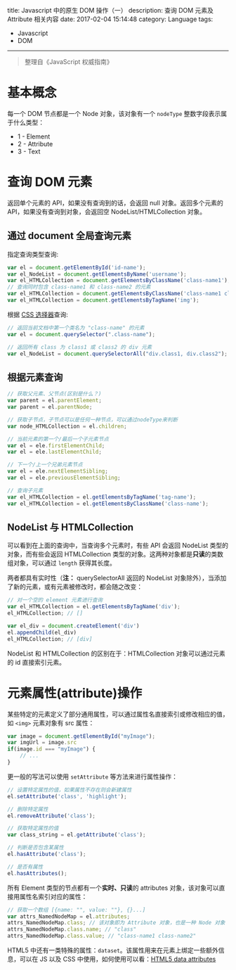 title: Javascript 中的原生 DOM 操作（一）
description: 查询 DOM 元素及 Attribute 相关内容
date: 2017-02-04 15:14:48
category: Language
tags:
  - Javascript
  - DOM
---


> 整理自《JavaScript 权威指南》

# 基本概念
每一个 DOM 节点都是一个 Node 对象，该对象有一个 `nodeType` 整数字段表示属于什么类型：
* 1 - Element
* 2 - Attribute
* 3 - Text

# 查询 DOM 元素
返回单个元素的 API，如果没有查询到的话，会返回 null 对象。返回多个元素的 API，如果没有查询到对象，会返回空 NodeList/HTMLCollection 对象。

## 通过 document 全局查询元素
指定查询类型查询:
```javascript
var el = document.getElementById('id-name');
var el_NodeList = document.getElementsByName('username');
var el_HTMLCollection = document.getElementsByClassName('class-name1');
// 查询同时包含 class-name1 和 class-name2 的元素
var el_HTMLCollection = document.getElementsByClassName('class-name1 class-name2');
var el_HTMLCollection = document.getElementsByTagName('img');
```

根据 [CSS 选择器](https://www.w3.org/TR/css3-selectors/)查询:
```javascript
// 返回当前文档中第一个类名为 "class-name" 的元素
var el = document.querySelector(".class-name");

// 返回所有 class 为 class1 或 class2 的 div 元素
var el_NodeList = document.querySelectorAll("div.class1, div.class2");
```

## 根据元素查询
```javascript
// 获取父元素、父节点(区别是什么？)
var parent = el.parentElement;
var parent = el.parentNode;

// 获取子节点，子节点可以是任何一种节点，可以通过nodeType来判断
var node_HTMLCollection = el.children;

// 当前元素的第一个/最后一个子元素节点
var el = ele.firstElementChild;
var el = ele.lastElementChild;

// 下一个/上一个兄弟元素节点
var el = ele.nextElementSibling;
var el = ele.previousElementSibling;

// 查询子元素
var el_HTMLCollection = el.getElementsByTagName('tag-name');
var el_HTMLCollection = el.getElementsByClassName('class-name');
```

## NodeList 与 HTMLCollection
可以看到在上面的查询中，当查询多个元素时，有些 API 会返回 NodeList 类型的对象，而有些会返回 HTMLCollection 类型的对象。这两种对象都是**只读**的类数组对象，可以通过 `length` 获得其长度。

两者都具有实时性（**注：** querySelectorAll 返回的 NodeList 对象除外），当添加了新的元素，或有元素被修改时，都会随之改变：
```javascript
// 对一个空的 element 元素进行查询
var el_HTMLCollection = el.getElementsByTagName('div');
el_HTMLCollection; // []

var el_div = document.createElement('div')
el.appendChild(el_div)
el_HTMLCollection; // [div]
```

NodeList 和 HTMLCollection 的区别在于：HTMLCollection 对象可以通过元素的 id 直接索引元素。

# 元素属性(attribute)操作
某些特定的元素定义了部分通用属性，可以通过属性名直接索引或修改相应的值，如 `<img>` 元素对象有 src 属性：
```javascript
var image = document.getElementById("myImage");
var imgUrl = image.src
if(image.id === "myImage") {
    // ...
}
```

更一般的写法可以使用 `setAttribute` 等方法来进行属性操作：
```javascript
// 设置特定属性的值，如果属性不存在则会新建属性
el.setAttribute('class', 'highlight');

// 删除特定属性
el.removeAttribute('class');

// 获取特定属性的值
var class_string = el.getAttribute('class');

// 判断是否包含某属性
el.hasAttribute('class');

// 是否有属性
el.hasAttributes();
```

所有 Element 类型的节点都有一个**实时、只读**的 attributes 对象，该对象可以直接用属性名索引对应的属性：
```javascript
// 获取一个数组 [{name: "", value: ""}, {}...]
var attrs_NamedNodeMap = el.attributes;
attrs_NamedNodeMap.class; // 该对象即为 Attribute 对象，也是一种 Node 对象
attrs_NamedNodeMap.class.name; // "class"
attrs_NamedNodeMap.class.value; // "class-name1 class-name2"
```

HTML5 中还有一类特殊的属性：`dataset`。该属性用来在元素上绑定一些额外信息，可以在 JS 以及 CSS 中使用，如何使用可以看：[HTML5 data attributes](http://sanster.github.io/2016/08/08/html5-data-attributes/)
